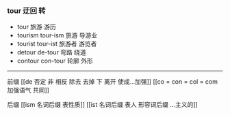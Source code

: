 ### tour  迂回 转

- tour  旅游 游历
- tourism  tour-ism 旅游 导游业
- tourist tour-ist 旅游者 游览者
- detour de-tour 弯路 绕道
- contour con-tour 轮廓 外形 

---
前缀
[[de  否定  非 相反  除去 去掉  下  离开 使成...加强]]
[[co = con  = col = com  加强语气 共同]]

后缀
[[ism 名词后缀 表性质]]
[[ist  名词后缀 表人 形容词后缀 ...主义的]]
